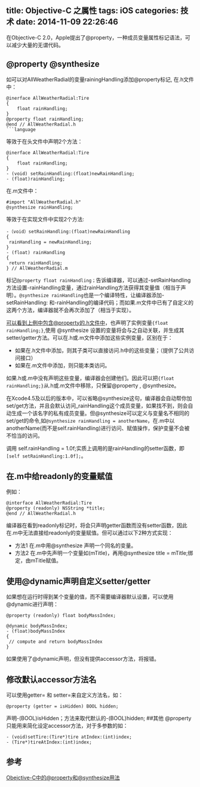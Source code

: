 title: Objective-C 之属性
tags: iOS
categories: 技术
date: 2014-11-09 22:26:46
---
在Objective-C 2.0，Apple提出了@property，一种成员变量属性标记语法，可以减少大量的无谓代码。
## @property @synthesize
如可以对AllWeatherRadial的变量rainingHandling添加@property标记,
在.h文件中：
```objc
@inerface AllWeatherRadial:Tire
{
	float rainHandling;
}
@property float rainHandling;
@end // AllWeatherRadial.h
```language
```
等效于在头文件中声明2个方法：
```objc
@inerface AllWeatherRadial:Tire
{
	float rainHandling;
}
- (void) setRainHandling:(float)newRainHandling;
- (float)rainHandling;
```
在.m文件中：
```objc
#import "AllWeatherRadial.h"
@synthesize rainHandling;
```
等效于在实现文件中实现2个方法:
```objc
-（void）setRainHandling:(float)newRainHandling
{
 rainHandling = newRainHandling;
}
- (float) rainHandling
{
 return rainHandling;
} // AllWeatherRadial.m
```
标记``@property float rainHandling；``告诉编译器，可以通过-setRainHandling方法设置-rainHandling变量，通过rainHandling方法获得其变量值（相当于声明）。``@synthesize rainHandling``也是一个编译特性，让编译器添加-setRainHandling: 和-rainHandling的编译代码；而如果.m文件中已有了自定义的这两个方法，编译器就不会再次添加了（相当于实现）。

可以看到上例中包含@property的.h文件中，也声明了实例变量``{float rainHandling;}``,使用 @synthesize 设置的变量将会与之自动关联，并生成其setter/getter方法。可以在.h或.m文件中添加这些实例变量，区别在于：
* 如果在.h文件中添加，则其子类可以直接访问.h中的这些变量；（提供了公共访问接口）
* 如果在.m文件中添加，则只能本类访问。

如果.h或.m中没有声明这些变量，编译器会创建他们。因此可以把``{float rainHandling;}``从.h或.m文件中移除，只保留@property , @synthesize。

在Xcode4.5及以后的版本中，可以省略@synthesize这句，编译器会自动帮你加set/get方法，并且会默认访问_rainHandling这个成员变量，如果找不到，则会自动生成一个该名字的私有成员变量。但@synthesize可以定义与变量名不相同的set/get的命令,如``@synthesize rainHandling = anotherName``，在.m中以anotherName(而不是self.rainHandling)进行访问、赋值操作，保护变量不会被不恰当的访问。

调用 self.rainHandling = 1.0f;实质上调用的是rainHandling的setter函数，即``[self setRainHandling:1.0f];``。

## 在.m中给readonly的变量赋值
 例如：
 ```objc
@interface AllWeatherRadial:Tire
@property (readonly) NSString *title;  
@end // AllWeatherRadial.h
```
 编译器在看到readonly标记时，将会只声明getter函数而没有setter函数，因此在.m中无法直接给readonly的变量赋值。但可以通过以下2种方式实现：

* 方法1
   在.m中用@synthesize 声明一个同名的变量。
* 方法2
在.m中先声明一个变量如(mTitle)，再用@synthesize title = mTitle;绑定，由mTitle赋值。

## 使用@dynamic声明自定义setter/getter
如果想在运行时得到某个变量的值，而不需要编译器默认设置，可以使用@dynamic进行声明：
```objc
@property (readonly) float bodyMassIndex;

@dynamic bodyMassIndex;
- (float)bodyMassIndex
{
 // compute and return bodyMassIndex
}
```
如果使用了@dynamic声明，但没有提供accessor方法，将报错。
## 修改默认accessor方法名
可以使用getter= 和 setter=来自定义方法名，如：
```objc
@property (getter = isHidden) BOOL hidden;
```
声明-(BOOL)isHidden；方法来取代默认的-(BOOL)hidden;
##其他
@property 只能用来简化设定accessor方法，对于多参数的如：
```objc
- (void)setTire:(Tire*)tire atIndex:(int)index;
- (Tire*)tireAtIndex:(int)index;
```
## 参考
[Obejctive-C中的@property和@synthesize用法](http://justcoding.iteye.com/blog/1444548)